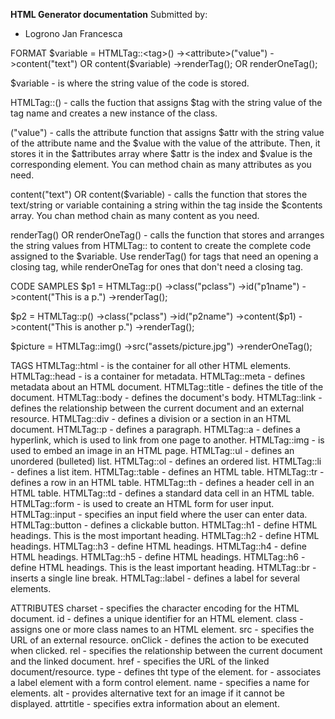 **HTML Generator documentation**
Submitted by:
- Logrono Jan Francesca 

FORMAT
$variable = HTMLTag::<tag>()
-><attribute>("value")
->content("text") OR content($variable)
->renderTag(); OR renderOneTag();

$variable - is where the string value of the code is stored.

HTMLTag::<tag>() - calls the fuction that assigns $tag with the string value of the tag name and creates a new instance of the class.

<attribute>("value") - calls the attribute function that assigns $attr with the string value of the attribute name and the $value with the value of the attribute. Then, it stores it in the $attributes array where $attr is the index and $value is the corresponding element. You can method chain as many attributes as you need.

content("text") OR content($variable) - calls the function that stores the text/string or variable containing a string within the tag inside the $contents array. You chan method chain as many content as you need.

renderTag() OR renderOneTag() - calls the function that stores and arranges the string values from HTMLTag::<tag> to content to create the complete code assigned to the $variable. Use renderTag() for tags that need an opening a closing tag, while renderOneTag for ones that don't need a closing tag.

CODE SAMPLES
$p1 = HTMLTag::p()
->class("pclass")
->id("p1name")
->content("This is a p.")
->renderTag();

$p2 = HTMLTag::p()
->class("pclass")
->id("p2name")
->content($p1)
->content("This is another p.")
->renderTag();

$picture = HTMLTag::img()
->src("assets/picture.jpg")
->renderOneTag();

TAGS
HTMLTag::html - is the container for all other HTML elements.
HTMLTag::head - is a container for metadata.
HTMLTag::meta - defines metadata about an HTML document.
HTMLTag::title - defines the title of the document.
HTMLTag::body - defines the document's body.
HTMLTag::link - defines the relationship between the current document and an external resource.
HTMLTag::div - defines a division or a section in an HTML document.
HTMLTag::p - defines a paragraph.
HTMLTag::a - defines a hyperlink, which is used to link from one page to another.
HTMLTag::img - is used to embed an image in an HTML page.
HTMLTag::ul - defines an unordered (bulleted) list.
HTMLTag::ol - defines an ordered list.
HTMLTag::li - defines a list item.
HTMLTag::table - defines an HTML table.
HTMLTag::tr - defines a row in an HTML table.
HTMLTag::th - defines a header cell in an HTML table.
HTMLTag::td - defines a standard data cell in an HTML table.
HTMLTag::form - is used to create an HTML form for user input.
HTMLTag::input - specifies an input field where the user can enter data.
HTMLTag::button - defines a clickable button.
HTMLTag::h1 - define HTML headings. This is the most important heading.
HTMLTag::h2 - define HTML headings.
HTMLTag::h3 - define HTML headings.
HTMLTag::h4 - define HTML headings.
HTMLTag::h5 - define HTML headings.
HTMLTag::h6 - define HTML headings. This is the least important heading.
HTMLTag::br -inserts a single line break.
HTMLTag::label - defines a label for several elements.

ATTRIBUTES
charset - specifies the character encoding for the HTML document.
id - defines a unique identifier for an HTML element.
class - assigns one or more class names to an HTML element.
src - specifies the URL of an external resource. 
onClick - defines the action to be executed when clicked.
rel - specifies the relationship between the current document and the linked document.
href - specifies the URL of the linked document/resource.
type - defines tht type of the element.
for - associates a label element with a form control element.
name - specifies a name for elements.
alt - provides alternative text for an image if it cannot be displayed.
attrtitle - specifies extra information about an element.

